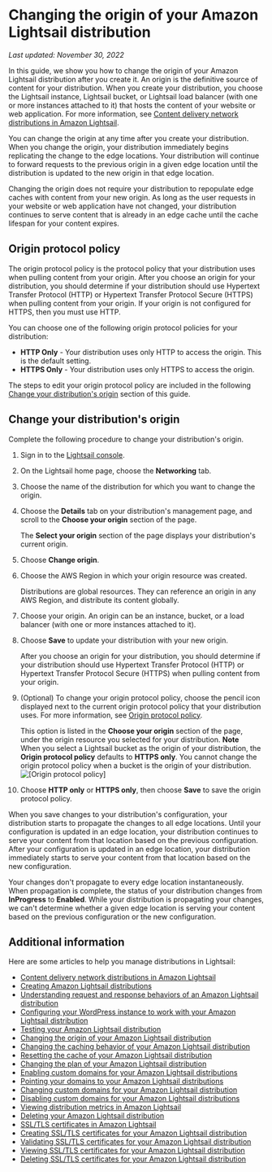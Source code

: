 # Changing the origin of your Amazon Lightsail distribution<a name="amazon-lightsail-changing-distribution-origin"></a>

 *Last updated: November 30, 2022* 

In this guide, we show you how to change the origin of your Amazon Lightsail distribution after you create it\. An origin is the definitive source of content for your distribution\. When you create your distribution, you choose the Lightsail instance, Lightsail bucket, or Lightsail load balancer \(with one or more instances attached to it\) that hosts the content of your website or web application\. For more information, see [Content delivery network distributions in Amazon Lightsail](amazon-lightsail-content-delivery-network-distributions.md)\.

You can change the origin at any time after you create your distribution\. When you change the origin, your distribution immediately begins replicating the change to the edge locations\. Your distribution will continue to forward requests to the previous origin in a given edge location until the distribution is updated to the new origin in that edge location\.

Changing the origin does not require your distribution to repopulate edge caches with content from your new origin\. As long as the user requests in your website or web application have not changed, your distribution continues to serve content that is already in an edge cache until the cache lifespan for your content expires\.

## Origin protocol policy<a name="changing-distribution-origin-protocol-policy"></a>

The origin protocol policy is the protocol policy that your distribution uses when pulling content from your origin\. After you choose an origin for your distribution, you should determine if your distribution should use Hypertext Transfer Protocol \(HTTP\) or Hypertext Transfer Protocol Secure \(HTTPS\) when pulling content from your origin\. If your origin is not configured for HTTPS, then you must use HTTP\.

You can choose one of the following origin protocol policies for your distribution:
+ **HTTP Only** \- Your distribution uses only HTTP to access the origin\. This is the default setting\.
+ **HTTPS Only** \- Your distribution uses only HTTPS to access the origin\.

The steps to edit your origin protocol policy are included in the following [Change your distribution's origin](#changing-distribution-origin) section of this guide\.

## Change your distribution's origin<a name="changing-distribution-origin"></a>

Complete the following procedure to change your distribution's origin\.

1. Sign in to the [Lightsail console](https://lightsail.aws.amazon.com/)\.

1. On the Lightsail home page, choose the **Networking** tab\.

1. Choose the name of the distribution for which you want to change the origin\.

1. Choose the **Details** tab on your distribution's management page, and scroll to the **Choose your origin** section of the page\.

   The **Select your origin** section of the page displays your distribution's current origin\.

1. Choose **Change origin**\.

1. Choose the AWS Region in which your origin resource was created\.

   Distributions are global resources\. They can reference an origin in any AWS Region, and distribute its content globally\.

1. Choose your origin\. An origin can be an instance, bucket, or a load balancer \(with one or more instances attached to it\)\.

1. Choose **Save** to update your distribution with your new origin\.

   After you choose an origin for your distribution, you should determine if your distribution should use Hypertext Transfer Protocol \(HTTP\) or Hypertext Transfer Protocol Secure \(HTTPS\) when pulling content from your origin\.

1. \(Optional\) To change your origin protocol policy, choose the pencil icon displayed next to the current origin protocol policy that your distribution uses\. For more information, see [Origin protocol policy](#changing-distribution-origin-protocol-policy)\.

   This option is listed in the **Choose your origin** section of the page, under the origin resource you selected for your distribution\.
**Note**  
When you select a Lightsail bucket as the origin of your distribution, the **Origin protocol policy** defaults to **HTTPS only**\. You cannot change the origin protocol policy when a bucket is the origin of your distribution\.  
![\[Origin protocol policy\]](https://d9yljz1nd5001.cloudfront.net/en_us/f1c62fa5316bf1df017e7afb5a0e0a21/images/origin-protocol-policy.png)

1. Choose **HTTP only** or **HTTPS only**, then choose **Save** to save the origin protocol policy\.

When you save changes to your distribution's configuration, your distribution starts to propagate the changes to all edge locations\. Until your configuration is updated in an edge location, your distribution continues to serve your content from that location based on the previous configuration\. After your configuration is updated in an edge location, your distribution immediately starts to serve your content from that location based on the new configuration\.

Your changes don't propagate to every edge location instantaneously\. When propagation is complete, the status of your distribution changes from **InProgress** to **Enabled**\. While your distribution is propagating your changes, we can't determine whether a given edge location is serving your content based on the previous configuration or the new configuration\.

## Additional information<a name="changing-distribution-origin-additional-information"></a>

Here are some articles to help you manage distributions in Lightsail:
+ [Content delivery network distributions in Amazon Lightsail](amazon-lightsail-content-delivery-network-distributions.md)
+ [Creating Amazon Lightsail distributions](amazon-lightsail-creating-content-delivery-network-distribution.md)
+ [Understanding request and response behaviors of an Amazon Lightsail distribution](amazon-lightsail-distribution-request-and-response.md)
+ [Configuring your WordPress instance to work with your Amazon Lightsail distribution](amazon-lightsail-editing-wp-config-for-distribution.md)
+ [Testing your Amazon Lightsail distribution](amazon-lightsail-testing-distribution.md)
+ [Changing the origin of your Amazon Lightsail distribution](#amazon-lightsail-changing-distribution-origin)
+ [Changing the caching behavior of your Amazon Lightsail distribution](amazon-lightsail-changing-default-cache-behavior.md)
+ [Resetting the cache of your Amazon Lightsail distribution](amazon-lightsail-resetting-distribution-cache.md)
+ [Changing the plan of your Amazon Lightsail distribution](amazon-lighstail-changing-distribution-plan.md)
+ [Enabling custom domains for your Amazon Lightsail distributions](amazon-lightsail-enabling-distribution-custom-domains.md)
+ [Pointing your domains to your Amazon Lightsail distributions](amazon-lightsail-point-domain-to-distribution.md)
+ [Changing custom domains for your Amazon Lightsail distribution](amazon-lightsail-changing-distribution-custom-domains.md)
+ [Disabling custom domains for your Amazon Lightsail distributions](amazon-lightsail-disabling-distribution-custom-domains.md)
+ [Viewing distribution metrics in Amazon Lightsail](amazon-lightsail-viewing-distribution-health-metrics.md)
+ [Deleting your Amazon Lightsail distribution](amazon-lightsail-deleting-distribution.md)
+ [SSL/TLS certificates in Amazon Lightsail](understanding-tls-ssl-certificates-in-lightsail-https.md)
+ [Creating SSL/TLS certificates for your Amazon Lightsail distribution](amazon-lightsail-create-a-distribution-certificate.md)
+ [Validating SSL/TLS certificates for your Amazon Lightsail distribution](amazon-lightsail-validating-a-distribution-certificate.md)
+ [Viewing SSL/TLS certificates for your Amazon Lightsail distribution](amazon-lightsail-viewing-distribution-certificates.md)
+ [Deleting SSL/TLS certificates for your Amazon Lightsail distribution](amazon-lightsail-deleting-distribution-certificates.md)